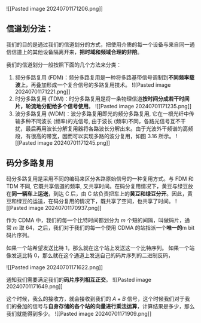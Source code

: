 ![[Pasted image 20240701171206.png]]

## 信道划分法：
我们的目的是通过我们的信道划分的方式，把使用介质的每一个设备与来自同一通信信道上的其他设备隔离开来，**把时域和频域合理的非陪**。

我们的信道划分一般按照下面的几个方法来分类：
1. 频分多路复用 (FDM)：频分多路复用是一种将多路基带信号调制到**不同频率载波上**，再叠加形成一个复合信号的多路复用技术。
![[Pasted image 20240701171221.png]]
2. 时分多路复用 (TDM)：时分多路复用是将一条物理信道**按时间分成若干时间片，轮流地分配给多个信号使用**。
![[Pasted image 20240701171235.png]]
3. 波分多路复用 (WDM)：波分多路复用即光的频分多路复用, 它在一根光纤中传输多种不同波长 (频率)的光信号, 由于波长 (频率)不同，各路光信号互不干扰，最后再用波长分解复用器将各路波长分解出来。由于光波外干频谱的高频段，有很高的带宽，因而可以实现多路的波分复用，如图 3.16 所示。
![[Pasted image 20240701171245.png]]
## 码分多路复用
码分多路复用是采用不同的编码来区分各路原始信号的一种复用方式。与 FDM 和 TDM 不同, 它既共享信道的频率, 又共享时间。在码分复用情况下，黄豆与绿豆放在**同一辆车上运送**，到达 C 后，由 C 站负责把车上的**黄豆和绿豆分开**。因此，黄豆和绿豆的运送，在码分复用的情况下，既共享了空间，也共享了时间。
![[Pasted image 20240701170937.png]]


作为 CDMA 中，我们的每一个比特时间都划分为 $m$ 个短的间隔，叫做码片，通常 $m$ 取 64，之后，我们对于我们的每一个使用 CDMA 的站指派一个**唯一的**m bit 码片序列。

如果一个站希望发送比特 1，那么就在这个站上发送这一个比特序列。
如果一个站像发送比特 0，那么就在这个通道上发送自己的码片序列的二进制反码，

![[Pasted image 20240701171622.png]]

通知我们需要满足我们的**码片序列相互正交**。
![[Pasted image 20240701171649.png]]

这个时候，我么的接收方，就会接收到我们的 $A+B$ 信号，这个时候我们对于我们的叠加的信号与**自身存储的各个站的向量进行乘法运算**，计算结果是多少，那么我们就能得到多少。
![[Pasted image 20240701171909.png]]

